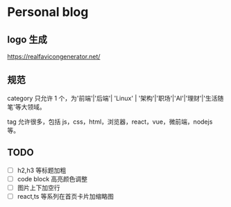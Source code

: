 # Personal blog

## logo 生成

https://realfavicongenerator.net/

## 规范

category 只允许 1 个，为'前端'|'后端'| 'Linux' | '架构'|'职场'|'AI'|'理财'|'生活随笔'等大领域。

tag 允许很多，包括 js，css，html，浏览器，react，vue，微前端，nodejs 等。

## TODO

- [ ] h2,h3 等标题加粗
- [ ] code block 高亮颜色调整
- [ ] 图片上下加空行
- [ ] react,ts 等系列在首页卡片加缩略图
